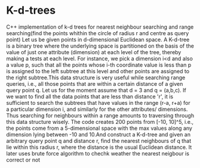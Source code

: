 # K-d-trees
C++ implementation  of k-d trees for nearest neighbour searching and range searching(find the points whithin the circle of radius r and centre as query point)
Let us be given points in d-dimensional Euclidean space. A K-d-tree is a binary tree where the underlying space is partitioned on the basis of the value of just one attribute (dimension) at each level of the tree, thereby making a tests at each level. For instance, we pick a dimension i<d and also a value p, such that all the points whose i-th coordinate value is less than p is assigned to the left subtree at this level and other points are assigned to the right subtree.This data structure is very useful while searching range queries, i.e., all those points that are within a certain distance of a given query point q. Let us for the moment assume that d = 3 and q = (a,b,c). If we want to find all the data points
that are less than distance 'r', it is sufficient to search the subtrees that have values in the range (r-a, r+a) for a particular dimension i, and similarly for the other attributes/ dimensions. Thus searching for neighbours within a range amounts to traversing through this data structure wisely.
The code creates 200 points from [-10, 10]^5, i.e., the points come from a 5-dimensional space with the max values along any dimension lying between -10 and 10.And construct a K-d-tree and given an arbitrary query point q and distance r, find the nearest neighbours of q that lie within this radius r, where the distance is the usual Euclidean distance. It later uses brute force algorithm to chechk weather the nearest neigbour is correct or not

